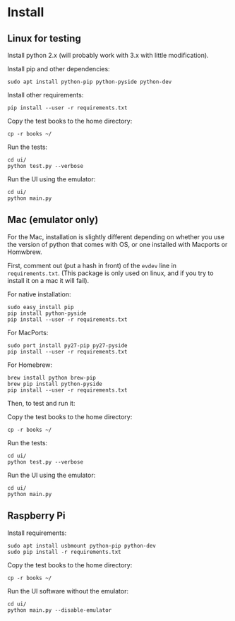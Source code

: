 # Install

## Linux for testing

Install python 2.x (will probably work with 3.x with little modification).

Install pip and other dependencies:
```
sudo apt install python-pip python-pyside python-dev
```

Install other requirements: 
```
pip install --user -r requirements.txt
```

Copy the test books to the home directory:

    cp -r books ~/

Run the tests:

    cd ui/
    python test.py --verbose

Run the UI using the emulator:

    cd ui/
    python main.py

## Mac (emulator only)
For the Mac, installation is slightly different depending on whether you use the version of python that comes with OS, or one installed with Macports or Homwbrew.

First, comment out (put a hash in front) of the `evdev` line in `requirements.txt`. (This package is only used on linux, and if you try to install it on a mac it will fail). 

For native installation:
```
sudo easy_install pip
pip install python-pyside
pip install --user -r requirements.txt
```

For MacPorts:
```
sudo port install py27-pip py27-pyside
pip install --user -r requirements.txt
```

For Homebrew:
```
brew install python brew-pip
brew pip install python-pyside
pip install --user -r requirements.txt
```

Then, to test and run it:

Copy the test books to the home directory:

    cp -r books ~/

Run the tests:

    cd ui/
    python test.py --verbose

Run the UI using the emulator:

    cd ui/
    python main.py




## Raspberry Pi

Install requirements:

    sudo apt install usbmount python-pip python-dev
    sudo pip install -r requirements.txt

Copy the test books to the home directory:

    cp -r books ~/

Run the UI software without the emulator:

    cd ui/
    python main.py --disable-emulator


